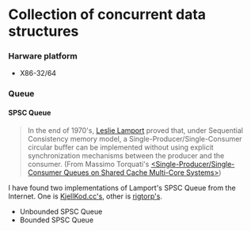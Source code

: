# Collection of concurrent data structures
### Harware platform
- X86-32/64

### Queue

#### SPSC Queue
>In the end of 1970's, [Leslie Lamport][1] proved that, under Sequential Consistency memory model, a Single-Producer/Single-Consumer circular buffer can be implemented without using explicit synchronization mechanisms between the producer and the consumer. (From Massimo Torquati's [\<Single-Producer/Single-Consumer Queues on Shared Cache Multi-Core Systems\>][2])

I have found two implementations of Lamport's SPSC Queue from the Internet. One is [KjellKod.cc's][3], other is [rigtorp's][4].

- Unbounded SPSC Queue
- Bounded SPSC Queue

[1]: https://en.wikipedia.org/wiki/Leslie_Lamport
[2]: https://arxiv.org/pdf/1012.1824.pdf
[3]: https://www.codeproject.com/articles/43510/lock-free-single-producer-single-consumer-circular
[4]: https://github.com/rigtorp/SPSCQueue
